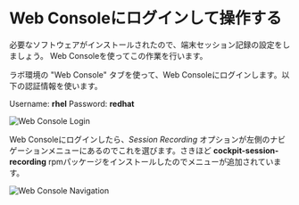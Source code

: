 # Web Consoleにログインして操作する

必要なソフトウェアがインストールされたので、端末セッション記録の設定をしましょう。
Web Consoleを使ってこの作業を行います。

ラボ環境の "Web Console" タブを使って、Web Consoleにログインします。以下の認証情報を使います。

Username: __rhel__
Password: __redhat__

![Web Console Login](/smcbrien/scenarios/session-recording-tlog/assets/Web-console-login.png)

Web Consoleにログインしたら、*Session Recording* オプションが左側のナビゲーションメニューにあるのでこれを選びます。さきほど __cockpit-session-recording__ rpmパッケージをインストールしたのでメニューが追加されています。

![Web Console Navigation](/smcbrien/scenarios/session-recording-tlog/assets/session-recording-option.png)


